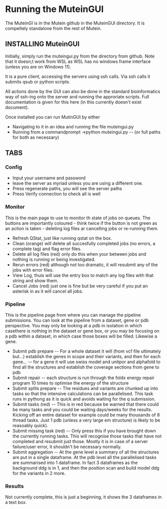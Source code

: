 # Running the MuteinGUI

The MuteinGI is in the Mutein github in the MuteinGUI directory. It is compeltely standalone from the rest of Mutein.

## INSTALLING MuteinGUI
Initially, simply run the muteingui.py from the directory from github. Note that it doesn;t work from WSL as WSL has no windows frame interface (unless you are on Windows 11).

It is a pure client, accessing the servers using ssh calls. Via ssh calls it submits qsub or python scripts.

All actions done by the GUI can also be done in the standard bioinformatics way of ssh-ing onto the server and running the approriate scripts. Full documentation is given for this here (in this currently doesn't exist document).

Once installed you can run MutinGUI by either
- Navigating to it in an idea and running the file muteingui.py
- Running from a commandprompt 
->python muteingui.py
-- (or full paths for both as necessary)


## TABS 
### Config
- Input your username and password
- leave the server as myriad unless you are using a different one.
- Press regenerate paths, you will see the server paths
- Press Verify connection to check all is well

### Monitor
This is the main page to use to monitor th state of jobs on queues. The buttons are importantly coloured - think twice if the button is not green as an action is taken - deleting log files ar cancelling jobs or re-running them.
- Refresh QStat, just like running qstat on the box.
- Clean (orange) will delete all succesfully completed jobs (no errors, a complete tag) and flag error files.
- Delete all log files (red) only do this when your between jobs and nothing is running or being investigated.
- Rerun errors (red) although not too dramatic, it will resubmit any of the jobs with error files.
- View Log, thuis will use the entry box to match any log files with that string and show them.
-  Cancel Jobs (red) just one is fine but be very careful if you put an asterisk in as it will cancel all jobs.

### Pipeline
This is the pipeline page from where you can manage the pipeline submissions. You can look at the pipeline from a dataset, gene or pdb perspective. You may only be looking at a pdb in isolation in which casethere is nothing in the dataset or gene box, or you may be focusing on a pdb within a dataset, in which case those boxes will be filled. Likewise a gene.
- Submit pdb prepare
-- For a whole dataset it will (from vcf file ultimately but...) establish the genes in scope and their variants, and  then for each gene...
-- for a gene it will use swiss model and unitpor and alphafold to find all the structures and establish the coverage sections from gene to pdb
- Submit repair
-- each structure is run through the foldx energy repair program 10 times to optimise the energy of the structure
- Submit splits prepare
-- The residues and variants are chunked up into tasks so that the intensive calculations can be parallelised. This task runs in pythong as it is quick and avoids waiting for the q submission.
- Submit tasks (red)
-- This is in red because be warned that there could be many tasks and you could be waiting days/weeks for the results. Kicking off an entire dataset for example could be many thousands of 8 thread tasks. Just 1 pdb (unless a very large em structure) is likely to be reasoably quick).
- Submit missing task (red)
-- Only press this if you have brought down the currently running tasks. This will recognise those tasks that have not completed and resubmit just those. Mostly it is in case of a server failure/user error, it shouldn't be necessary normally. 
- Submit aggregation
-- At the gene level a summary of all the structures are put in a single dataframe. At the pdb level all the parallelised tasks are summarised into 1 dataframe. In fact 3 dataframes as the background ddg is in 1, and then the position scan and build model ddg for the variants in 2 more.

### Results
Not currently complete, this is just a beginning, it shows the 3 dataframes in a text box.
